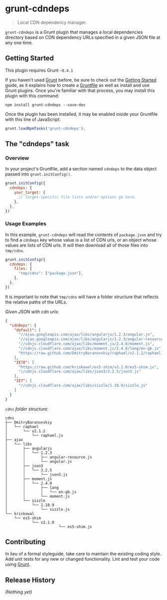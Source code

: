# grunt-cdndeps

> Local CDN dependency manager.

`grunt-cdndeps` is a Grunt plugin that manages a local dependencies directory based on CDN dependency URLs specified in a given JSON file at any one time.

## Getting Started
This plugin requires Grunt `~0.4.1`

If you haven't used [Grunt](http://gruntjs.com/) before, be sure to check out the [Getting Started](http://gruntjs.com/getting-started) guide, as it explains how to create a [Gruntfile](http://gruntjs.com/sample-gruntfile) as well as install and use Grunt plugins. Once you're familiar with that process, you may install this plugin with this command:

```shell
npm install grunt-cdndeps --save-dev
```

Once the plugin has been installed, it may be enabled inside your Gruntfile with this line of JavaScript:

```js
grunt.loadNpmTasks('grunt-cdndeps');
```

## The "cdndeps" task

### Overview
In your project's Gruntfile, add a section named `cdndeps` to the data object passed into `grunt.initConfig()`.

```js
grunt.initConfig({
  cdndeps: {
    your_target: {
      // Target-specific file lists and/or options go here.
    },
  },
})
```

### Usage Examples

In this example, `grunt-cdndeps` will read the contents of `package.json` and try to find a `cdnDeps` key whose value is a list of CDN urls, or an object whose values are lists of CDN urls. It will then download all of those files into `tmp/cdns`.

```js
grunt.initConfig({
  cdndeps: {
    files: {
      "tmp/cdns": ["package.json"],
    },
  },
})

```

It is important to note that `tmp/cdns` will have a folder structure that reflects the relative paths of the URLs.

*Given JSON with cdn urls*:

```json
{
  "cdnDeps": {
    "default": [
      "//ajax.googleapis.com/ajax/libs/angularjs/1.2.3/angular.js",
      "//ajax.googleapis.com/ajax/libs/angularjs/1.2.3/angular-resource.js",
      "//cdnjs.cloudflare.com/ajax/libs/moment.js/2.4.0/moment.js",
      "//cdnjs.cloudflare.com/ajax/libs/moment.js/2.4.0/lang/en-gb.js",
      "https://raw.github.com/DmitryBaranovskiy/raphael/v2.1.2/raphael.js"
    ],
    "IE78": [
      "https://raw.github.com/kriskowal/es5-shim/v2.1.0/es5-shim.js",
      "//cdnjs.cloudflare.com/ajax/libs/json3/3.2.5/json3.js"
    ],
    "IE7": [
      "//cdnjs.cloudflare.com/ajax/libs/sizzle/1.10.9/sizzle.js"
    ]
  }
}

```

*`cdns` folder structure*:

```
cdns
├── DmitryBaranovskiy
│   └── raphael
│       └── v2.1.2
│           └── raphael.js
├── ajax
│   └── libs
│       ├── angularjs
│       │   └── 1.2.3
│       │       ├── angular-resource.js
│       │       └── angular.js
│       ├── json3
│       │   └── 3.2.5
│       │       └── json3.js
│       ├── moment.js
│       │   └── 2.4.0
│       │       ├── lang
│       │       │   └── en-gb.js
│       │       └── moment.js
│       └── sizzle
│           └── 1.10.9
│               └── sizzle.js
└── kriskowal
    └── es5-shim
            └── v2.1.0
                        └── es5-shim.js
```

## Contributing
In lieu of a formal styleguide, take care to maintain the existing coding style. Add unit tests for any new or changed functionality. Lint and test your code using [Grunt](http://gruntjs.com/).

## Release History
_(Nothing yet)_

